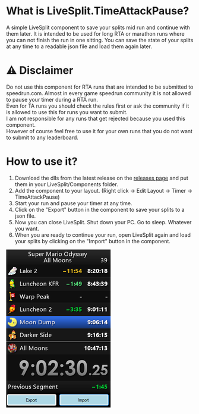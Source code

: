 ﻿# What is LiveSplit.TimeAttackPause?
A simple LiveSplit component to save your splits mid run and continue with them later.
It is intended to be used for long RTA or marathon runs where you can not finish the run in one sitting.
You can save the state of your splits at any time to a readable json file and load them again later.

# &#9888; Disclaimer
Do not use this component for RTA runs that are intended to be submitted to speedrun.com.
Almost in every game speedrun community it is not allowed to pause your timer during a RTA run.  
Even for TA runs you should check the rules first or ask the community if it is allowed to use this for runs you want to submit.  
I am not responsible for any runs that get rejected because you used this component.  
However of course feel free to use it for your own runs that you do not want to submit to any leaderboard.


# How to use it?
1. Download the dlls from the latest release on the [releases page](https://github.com/Shotnex4/LiveSplit.TimeAttackPause/releases) and put them in your LiveSplit/Components folder.
2. Add the component to your layout. (Right click &rarr; Edit Layout &rarr; Timer &rarr; TimeAttackPause)
3. Start your run and pause your timer at any time.
4. Click on the "Export" button in the component to save your splits to a json file.
5. Now you can close LiveSplit. Shut down your PC. Go to sleep. Whatever you want.
6. When you are ready to continue your run, open LiveSplit again and load your splits by clicking on the "Import" button in the component.

![example.png](doc/example.png)